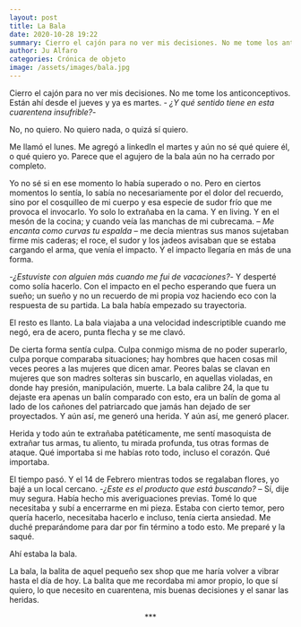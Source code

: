 ```yaml
---
layout: post
title: La Bala
date: 2020-10-28 19:22
summary: Cierro el cajón para no ver mis decisiones. No me tome los anticonceptivos. Están ahí desde el jueves y ya es martes. - ¿Y qué sentido tiene en esta cuarentena insufrible?-
author: Ju Alfaro
categories: Crónica de objeto
image: /assets/images/bala.jpg
---
```


Cierro el cajón para no ver mis decisiones. No me tome los anticonceptivos. Están ahí desde el jueves y ya es martes. - *¿Y qué sentido tiene en esta cuarentena insufrible?*-

No, no quiero. No quiero nada, o quizá sí quiero.

Me llamó el lunes. Me agregó a linkedIn el martes y aún no sé qué quiere él, o qué quiero yo. Parece que el agujero de la bala aún no ha cerrado por completo.

Yo no sé si en ese momento lo había superado o no. Pero en ciertos momentos lo sentía, lo sabía no necesariamente por el dolor del recuerdo, sino por el cosquilleo de mi cuerpo y esa especie de sudor frío que me provoca el invocarlo. Yo solo lo extrañaba en la cama. Y en living. Y en el mesón de la cocina; y cuando veía las manchas de mi cubrecama. – *Me encanta como curvas tu espalda* – me decía mientras sus manos sujetaban firme mis caderas; el roce, el sudor y los jadeos avisaban que se estaba cargando el arma, que venía el impacto. Y el impacto llegaría en más de una forma.

-*¿Estuviste con alguien más cuando me fui de vacaciones?*- Y desperté como solía hacerlo. Con el impacto en el pecho esperando que fuera un sueño; un sueño y no un recuerdo de mi propia voz haciendo eco con la respuesta de su partida. La bala había empezado su trayectoria.

El resto es llanto. La bala viajaba a una velocidad indescriptible cuando me negó, era de acero, punta flecha y se me clavó.

De cierta forma sentía culpa. Culpa conmigo misma de no poder superarlo, culpa porque comparaba situaciones; hay hombres que hacen cosas mil veces peores a las mujeres que dicen amar. Peores balas se clavan en mujeres que son madres solteras sin buscarlo, en aquellas violadas, en donde hay presión, manipulación, muerte. La bala calibre 24, la que tu dejaste era apenas un balín comparado con esto, era un balín de goma al lado de los cañones del patriarcado que jamás han dejado de ser proyectados. Y aún así, me generó una herida. Y aún así, me generó placer.

Herida y todo aún te extrañaba patéticamente, me sentí masoquista de extrañar tus armas, tu aliento, tu mirada profunda, tus otras formas de ataque. Qué importaba si me habías roto todo, incluso el corazón. Qué importaba.

El tiempo pasó. Y el 14 de Febrero mientras todos se regalaban flores, yo bajé a un local cercano. -*¿Este es el producto que está buscando?* – Sí, dije muy segura. Había hecho mis averiguaciones previas. Tomé lo que necesitaba y subí a encerrarme en mi pieza. Estaba con cierto temor, pero quería hacerlo, necesitaba hacerlo e incluso, tenía cierta ansiedad. Me duché preparándome para dar por fin término a todo esto. Me preparé y la saqué.

Ahí estaba la bala.

La bala, la balita de aquel pequeño sex shop que me haría volver a vibrar hasta el día de hoy. La balita que me recordaba mi amor propio, lo que sí quiero, lo que necesito en cuarentena, mis buenas decisiones y el sanar las heridas.


<center> *** </center>
